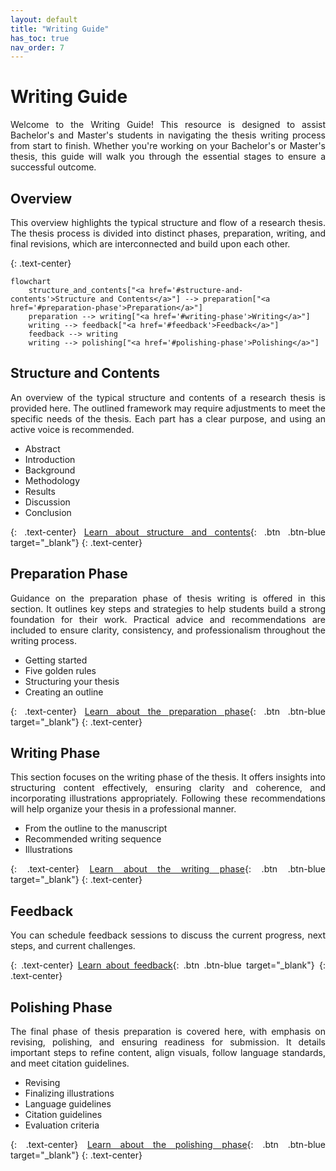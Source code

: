 ```yaml
---
layout: default
title: "Writing Guide"
has_toc: true
nav_order: 7
---
```


<style>
  p {
    text-align: justify;
  }
</style>

# Writing Guide

Welcome to the Writing Guide!
This resource is designed to assist Bachelor's and Master's students in navigating the thesis writing process from start to finish.
Whether you're working on your Bachelor's or Master's thesis, this guide will walk you through the essential stages to ensure a successful outcome.

## Overview

This overview highlights the typical structure and flow of a research thesis.
The thesis process is divided into distinct phases, preparation, writing, and final revisions, which are interconnected and build upon each other.

{: .text-center}
```mermaid
flowchart
    structure_and_contents["<a href='#structure-and-contents'>Structure and Contents</a>"] --> preparation["<a href='#preparation-phase'>Preparation</a>"]
    preparation --> writing["<a href='#writing-phase'>Writing</a>"]
    writing --> feedback["<a href='#feedback'>Feedback</a>"]
    feedback --> writing
    writing --> polishing["<a href='#polishing-phase'>Polishing</a>"]
```

## Structure and Contents

An overview of the typical structure and contents of a research thesis is provided here.
The outlined framework may require adjustments to meet the specific needs of the thesis.
Each part has a clear purpose, and using an active voice is recommended.

  - Abstract
  - Introduction
  - Background
  - Methodology
  - Results
  - Discussion
  - Conclusion

{: .text-center}
[Learn about structure and contents](writing/structure_and_contents){: .btn .btn-blue target="_blank"}
{: .text-center}

## Preparation Phase

Guidance on the preparation phase of thesis writing is offered in this section.
It outlines key steps and strategies to help students build a strong foundation for their work.
Practical advice and recommendations are included to ensure clarity, consistency, and professionalism throughout the writing process.

  - Getting started
  - Five golden rules
  - Structuring your thesis
  - Creating an outline

{: .text-center}
[Learn about the preparation phase](writing/preparation_phase){: .btn .btn-blue target="_blank"}
{: .text-center}

## Writing Phase

This section focuses on the writing phase of the thesis.
It offers insights into structuring content effectively, ensuring clarity and coherence, and incorporating illustrations appropriately.
Following these recommendations will help organize your thesis in a professional manner.

  - From the outline to the manuscript
  - Recommended writing sequence
  - Illustrations

{: .text-center}
[Learn about the writing phase](writing/writing_phase){: .btn .btn-blue target="_blank"}
{: .text-center}

## Feedback

You can schedule feedback sessions to discuss the current progress, next steps, and current challenges.

{: .text-center}
[Learn about feedback](writing/feedback){: .btn .btn-blue target="_blank"}
{: .text-center}

## Polishing Phase

The final phase of thesis preparation is covered here, with emphasis on revising, polishing, and ensuring readiness for submission.
It details important steps to refine content, align visuals, follow language standards, and meet citation guidelines.

  - Revising
  - Finalizing illustrations
  - Language guidelines
  - Citation guidelines
  - Evaluation criteria

{: .text-center}
[Learn about the polishing phase](writing/polishing){: .btn .btn-blue target="_blank"}
{: .text-center}

